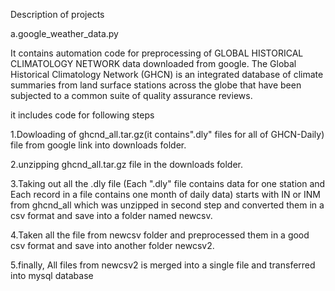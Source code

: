 Description of projects

a.google_weather_data.py

It contains automation code for preprocessing of GLOBAL HISTORICAL CLIMATOLOGY NETWORK data downloaded from google. The Global Historical Climatology Network (GHCN) is an integrated database of climate summaries from land surface stations across the globe that have been subjected to a common suite of quality assurance reviews.<br/>

it includes code for following steps <br/>

1.Dowloading of ghcnd_all.tar.gz(it contains".dly" files for all of GHCN-Daily) file from google link into downloads folder. <br/>

2.unzipping ghcnd_all.tar.gz file in the downloads folder. <br/>

3.Taking out all the .dly file (Each ".dly" file contains data for one station and Each record in a file contains one month of daily data) starts with IN or INM from ghcnd_all which was unzipped in second step and converted them in a csv format and save into a folder named newcsv. <br/>

4.Taken all the file from newcsv folder and preprocessed them in a good csv format and save into another folder newcsv2. <br/>

5.finally, All files from newcsv2 is merged into a single file and transferred into mysql database <br/>
